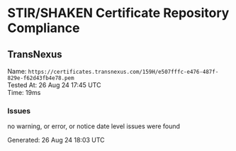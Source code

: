 # STIR/SHAKEN Certificate Repository Compliance

## TransNexus

Name: `https://certificates.transnexus.com/159H/e507fffc-e476-487f-829e-f62d43fb4e78.pem`\
Tested At: 26 Aug 24 17:45 UTC\
Time: 19ms

### Issues

no warning, or error, or notice date level issues were found

Generated: 26 Aug 24 18:03 UTC